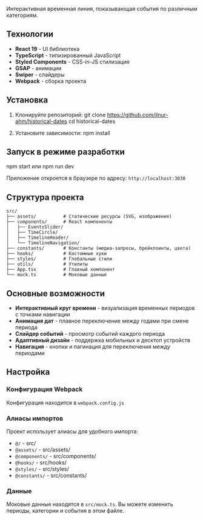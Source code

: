 Интерактивная временная линия, показывающая события по различным категориям.

## Технологии

- **React 19** - UI библиотека
- **TypeScript** - типизированный JavaScript
- **Styled Components** - CSS-in-JS стилизация
- **GSAP** - анимации
- **Swiper** - слайдеры
- **Webpack** - сборка проекта

## Установка

1. Клонируйте репозиторий:
   git clone https://github.com/ilnur-ahm/historical-dates
   cd historical-dates

2. Установите зависимости:
   npm install

## Запуск в режиме разработки

npm start или npm run dev

Приложение откроется в браузере по адресу: `http://localhost:3030`

## Структура проекта

```
src/
├── assets/          # Статические ресурсы (SVG, изображения)
├── components/      # React компоненты
│   ├── EventsSlider/
│   ├── TimeCircle/
│   ├── TimelineHeader/
│   └── TimelineNavigation/
├── constants/       # Константы (медиа-запросы, брейкпоинты, цвета)
├── hooks/           # Кастомные хуки
├── styles/          # Глобальные стили
├── utils/           # Утилиты
├── App.tsx          # Главный компонент
└── mock.ts          # Моковые данные

```

## Основные возможности

- **Интерактивный круг времени** - визуализация временных периодов с точками навигации
- **Анимация дат** - плавное переключение между годами при смене периода
- **Слайдер событий** - просмотр событий каждого периода
- **Адаптивный дизайн** - поддержка мобильных и десктоп устройств
- **Навигация** - кнопки и пагинация для переключения между периодами

## Настройка

### Конфигурация Webpack

Конфигурация находится в `webpack.config.js`

### Алиасы импортов

Проект использует алиасы для удобного импорта:

- `@/` - src/
- `@assets/` - src/assets/
- `@components/` - src/components/
- `@hooks/` - src/hooks/
- `@styles/` - src/styles/
- `@constants/` - src/constants/

### Данные

Моковые данные находятся в `src/mock.ts`. Вы можете изменить периоды, категории и события в этом файле.
